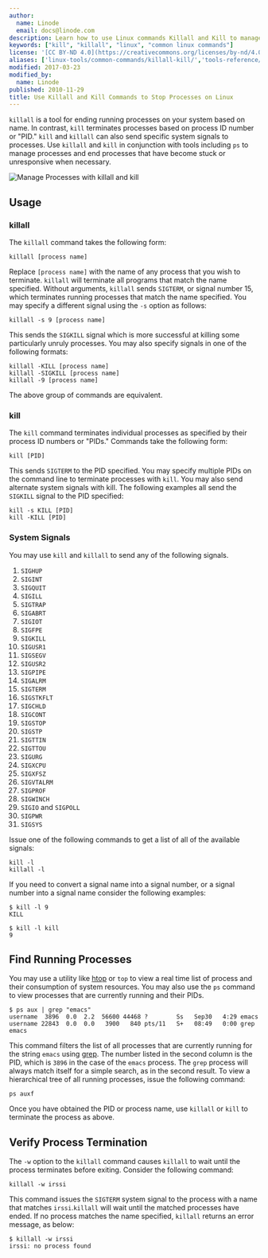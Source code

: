 ```yaml
---
author:
  name: Linode
  email: docs@linode.com
description: Learn how to use Linux commands Killall and Kill to manage and kill processes on Linux distributions in this simple tutorial.
keywords: ["kill", "killall", "linux", "common linux commands"]
license: '[CC BY-ND 4.0](https://creativecommons.org/licenses/by-nd/4.0)'
aliases: ['linux-tools/common-commands/killall-kill/','tools-reference/tools/manage-processes-with-killall-and-kill/']
modified: 2017-03-23
modified_by:
  name: Linode
published: 2010-11-29
title: Use Killall and Kill Commands to Stop Processes on Linux 
---
```


`killall` is a tool for ending running processes on your system based on name. In contrast, `kill` terminates processes based on process ID number or "PID." `kill` and `killall` can also send specific system signals to processes. Use `killall` and `kill` in conjunction with tools including `ps` to manage processes and end processes that have become stuck or unresponsive when necessary.

![Manage Processes with killall and kill](/docs/assets/manage_processes_with_killall_and_kill.png "Manage Processes with killall and kill")

## Usage

### killall

The `killall` command takes the following form:

    killall [process name]

Replace `[process name]` with the name of any process that you wish to terminate. `killall` will terminate all programs that match the name specified. Without arguments, `killall` sends `SIGTERM`, or signal number 15, which terminates running processes that match the name specified. You may specify a different signal using the `-s` option as follows:

    killall -s 9 [process name]

This sends the `SIGKILL` signal which is more successful at killing some particularly unruly processes. You may also specify signals in one of the following formats:

    killall -KILL [process name]
    killall -SIGKILL [process name]
    killall -9 [process name]

The above group of commands are equivalent.

### kill

The `kill` command terminates individual processes as specified by their process ID numbers or "PIDs." Commands take the following form:

    kill [PID]

This sends `SIGTERM` to the PID specified. You may specify multiple PIDs on the command line to terminate processes with `kill`. You may also send alternate system signals with kill. The following examples all send the `SIGKILL` signal to the PID specified:

    kill -s KILL [PID]
    kill -KILL [PID]

### System Signals

You may use `kill` and `killall` to send any of the following signals.

1.  `SIGHUP`
2.  `SIGINT`
3.  `SIGQUIT`
4.  `SIGILL`
5.  `SIGTRAP`
6.  `SIGABRT`
7.  `SIGIOT`
8.  `SIGFPE`
9.  `SIGKILL`
10. `SIGUSR1`
11. `SIGSEGV`
12. `SIGUSR2`
13. `SIGPIPE`
14. `SIGALRM`
15. `SIGTERM`
16. `SIGSTKFLT`
17. `SIGCHLD`
18. `SIGCONT`
19. `SIGSTOP`
20. `SIGSTP`
21. `SIGTTIN`
22. `SIGTTOU`
23. `SIGURG`
24. `SIGXCPU`
25. `SIGXFSZ`
26. `SIGVTALRM`
27. `SIGPROF`
28. `SIGWINCH`
29. `SIGIO` and `SIGPOLL`
30. `SIGPWR`
31. `SIGSYS`

Issue one of the following commands to get a list of all of the available signals:

    kill -l
    killall -l

If you need to convert a signal name into a signal number, or a signal number into a signal name consider the following examples:

    $ kill -l 9
    KILL

    $ kill -l kill
    9 

## Find Running Processes

You may use a utility like [htop](/docs/tools-reference/linux-system-administration-basics/#monitor-processes-memory-and-cpu-usage-with-htop) or `top` to view a real time list of process and their consumption of system resources. You may also use the `ps` command to view processes that are currently running and their PIDs.

    $ ps aux | grep "emacs" 
    username  3896  0.0  2.2  56600 44468 ?        Ss   Sep30   4:29 emacs
    username 22843  0.0  0.0   3900   840 pts/11   S+   08:49   0:00 grep emacs

This command filters the list of all processes that are currently running for the string `emacs` using [grep](/docs/tools-reference/search-and-filter-text-with-grep). The number listed in the second column is the PID, which is `3896` in the case of the `emacs` process. The `grep` process will always match itself for a simple search, as in the second result. To view a hierarchical tree of all running processes, issue the following command:

    ps auxf 

Once you have obtained the PID or process name, use `killall` or `kill` to terminate the process as above.

## Verify Process Termination

The `-w` option to the `killall` command causes `killall` to wait until the process terminates before exiting. Consider the following command:

    killall -w irssi

This command issues the `SIGTERM` system signal to the process with a name that matches `irssi`.`killall` will wait until the matched processes have ended. If no process matches the name specified, `killall` returns an error message, as below:

    $ killall -w irssi
    irssi: no process found
